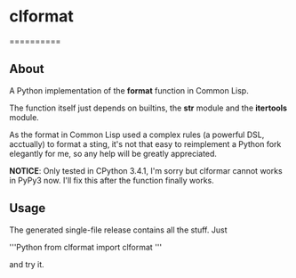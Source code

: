 # clformat
==========
## About
A Python implementation of the **format** function in Common Lisp.

The function itself just depends on builtins, the **str** module and the **itertools** module.

As the format in Common Lisp used a complex rules (a powerful DSL, acctually) to format a sting, it's not that easy to reimplement a Python fork elegantly for me, so any help will be greatly appreciated.

**NOTICE**: Only tested in CPython 3.4.1, I'm sorry but clformar cannot works in PyPy3 now. I'll fix this after the function finally works.

## Usage

The generated single-file release contains all the stuff. Just

'''Python
from clformat import clformat
'''

and try it.

